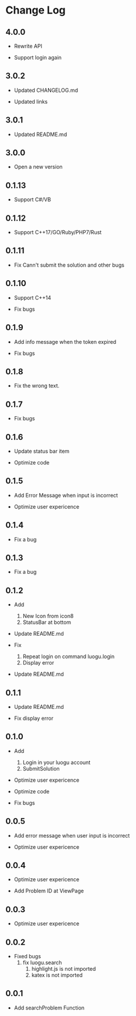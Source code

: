 # Change Log

## 4.0.0

- Rewrite API

- Support login again

## 3.0.2

- Updated CHANGELOG.md

- Updated links

## 3.0.1

- Updated README.md

## 3.0.0

- Open a new version

## 0.1.13

- Support C#/VB

## 0.1.12

- Support C++17/GO/Ruby/PHP7/Rust

## 0.1.11

- Fix Cann't submit the solution and other bugs

## 0.1.10

- Support C++14

- Fix bugs

## 0.1.9

- Add info message when the token expired
  
- Fix bugs

## 0.1.8

- Fix the wrong text.

## 0.1.7

- Fix bugs

## 0.1.6

- Update status bar item

- Optimize code

## 0.1.5

- Add Error Message when input is incorrect

- Optimize user expericence

## 0.1.4

- Fix a bug

## 0.1.3

- Fix a bug

## 0.1.2

- Add
    1. New Icon from icon8
    2. StatusBar at bottom

- Update README.md

- Fix
    1. Repeat login on command luogu.login
    2. Display error

- Update README.md

## 0.1.1

- Update README.md

- Fix display error

## 0.1.0

- Add
    1. Login in your luogu account
    2. SubmitSolution

- Optimize user expericence

- Optimize code

- Fix bugs

## 0.0.5

- Add error message when user input is incorrect

- Optimize user expericence

## 0.0.4

- Optimize user expericence

- Add Problem ID at ViewPage

## 0.0.3

- Optimize user expericence

## 0.0.2

- Fixed bugs
    1. fix luogu.search
        1. highlight.js is not imported
        2. katex is not imported

## 0.0.1

- Add searchProblem Function